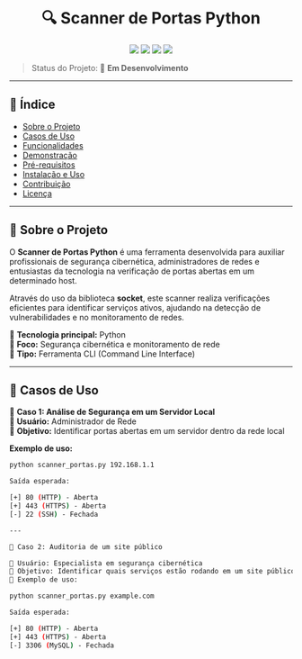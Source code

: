 <h1 align="center">🔍 Scanner de Portas Python</h1>

<p align="center">
  <img src="https://img.shields.io/static/v1?label=Python&message=3.x&color=blue&style=for-the-badge&logo=python"/>
  <img src="https://img.shields.io/static/v1?label=Status&message=Em%20Desenvolvimento&color=red&style=for-the-badge"/>
  <img src="https://img.shields.io/static/v1?label=License&message=MIT&color=green&style=for-the-badge"/>
  <img src="https://img.shields.io/github/stars/edisonepjr/scanner-de-portas-python?style=social"/>
</p>

> Status do Projeto: 🚧 **Em Desenvolvimento**

---

## 📌 **Índice**  

- [Sobre o Projeto](#sobre-o-projeto)  
- [Casos de Uso](#casos-de-uso)  
- [Funcionalidades](#funcionalidades)  
- [Demonstração](#demonstração)  
- [Pré-requisitos](#pré-requisitos)  
- [Instalação e Uso](#instalação-e-uso)  
- [Contribuição](#contribuição)  
- [Licença](#licença)  

---

## 📖 **Sobre o Projeto**  

O **Scanner de Portas Python** é uma ferramenta desenvolvida para auxiliar profissionais de segurança cibernética, administradores de redes e entusiastas da tecnologia na verificação de portas abertas em um determinado host.  

Através do uso da biblioteca **socket**, este scanner realiza verificações eficientes para identificar serviços ativos, ajudando na detecção de vulnerabilidades e no monitoramento de redes.

🔹 **Tecnologia principal:** Python  
🔹 **Foco:** Segurança cibernética e monitoramento de rede  
🔹 **Tipo:** Ferramenta CLI (Command Line Interface)  

---

## 🎯 **Casos de Uso**  

🔹 **Caso 1: Análise de Segurança em um Servidor Local**  
📌 **Usuário:** Administrador de Rede  
📌 **Objetivo:** Identificar portas abertas em um servidor dentro da rede local  

**Exemplo de uso:**  
```bash
python scanner_portas.py 192.168.1.1

Saída esperada:

[+] 80 (HTTP) - Aberta
[+] 443 (HTTPS) - Aberta
[-] 22 (SSH) - Fechada

---

🔹 Caso 2: Auditoria de um site público

📌 Usuário: Especialista em segurança cibernética
📌 Objetivo: Identificar quais serviços estão rodando em um site público
📌 Exemplo de uso:

python scanner_portas.py example.com

Saída esperada:

[+] 80 (HTTP) - Aberta
[+] 443 (HTTPS) - Aberta
[-] 3306 (MySQL) - Fechada